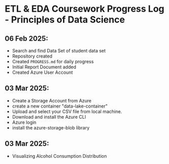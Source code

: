 # ETL & EDA Coursework Progress Log - Principles of Data Science

## 06 Feb 2025:

- Search and find Data Set of student data set
- Repository created
- Created `PROGRESS.md` for daily progress
- Initial Report Document added
- Created Azure User Account

## 03 Mar 2025:

- Create a Storage Account from Azure
- create a new container "data-lake-container"
- Upload and select your CSV file from local machine.
- Download and install the Azure CLI
- Azure login
- install the azure-storage-blob library

## 03 Mar 2025:
- Visualizing Alcohol Consumption Distribution
